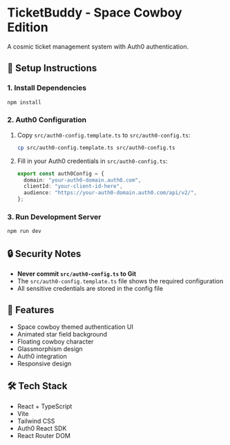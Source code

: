# TicketBuddy - Space Cowboy Edition

A cosmic ticket management system with Auth0 authentication.

## 🚀 Setup Instructions

### 1. Install Dependencies
```bash
npm install
```

### 2. Auth0 Configuration
1. Copy `src/auth0-config.template.ts` to `src/auth0-config.ts`:
   ```bash
   cp src/auth0-config.template.ts src/auth0-config.ts
   ```

2. Fill in your Auth0 credentials in `src/auth0-config.ts`:
   ```typescript
   export const auth0Config = {
     domain: "your-auth0-domain.auth0.com",
     clientId: "your-client-id-here",
     audience: "https://your-auth0-domain.auth0.com/api/v2/",
   };
   ```

### 3. Run Development Server
```bash
npm run dev
```

## 🔒 Security Notes

- **Never commit `src/auth0-config.ts` to Git**
- The `src/auth0-config.template.ts` file shows the required configuration
- All sensitive credentials are stored in the config file

## 🌟 Features

- Space cowboy themed authentication UI
- Animated star field background
- Floating cowboy character
- Glassmorphism design
- Auth0 integration
- Responsive design

## 🛠️ Tech Stack

- React + TypeScript
- Vite
- Tailwind CSS
- Auth0 React SDK
- React Router DOM
